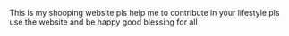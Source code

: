 This is my shooping website pls help me to contribute in your lifestyle pls use the website and be happy good blessing for all
